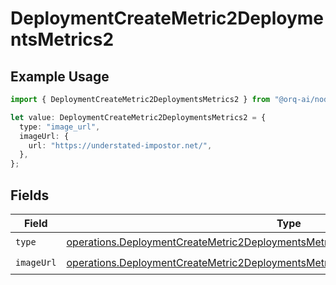 # DeploymentCreateMetric2DeploymentsMetrics2

## Example Usage

```typescript
import { DeploymentCreateMetric2DeploymentsMetrics2 } from "@orq-ai/node/models/operations";

let value: DeploymentCreateMetric2DeploymentsMetrics2 = {
  type: "image_url",
  imageUrl: {
    url: "https://understated-impostor.net/",
  },
};
```

## Fields

| Field                                                                                                                                                                                    | Type                                                                                                                                                                                     | Required                                                                                                                                                                                 | Description                                                                                                                                                                              |
| ---------------------------------------------------------------------------------------------------------------------------------------------------------------------------------------- | ---------------------------------------------------------------------------------------------------------------------------------------------------------------------------------------- | ---------------------------------------------------------------------------------------------------------------------------------------------------------------------------------------- | ---------------------------------------------------------------------------------------------------------------------------------------------------------------------------------------- |
| `type`                                                                                                                                                                                   | [operations.DeploymentCreateMetric2DeploymentsMetricsRequestRequestBodyChoices3Type](../../models/operations/deploymentcreatemetric2deploymentsmetricsrequestrequestbodychoices3type.md) | :heavy_check_mark:                                                                                                                                                                       | N/A                                                                                                                                                                                      |
| `imageUrl`                                                                                                                                                                               | [operations.DeploymentCreateMetric2DeploymentsMetricsImageUrl](../../models/operations/deploymentcreatemetric2deploymentsmetricsimageurl.md)                                             | :heavy_check_mark:                                                                                                                                                                       | N/A                                                                                                                                                                                      |